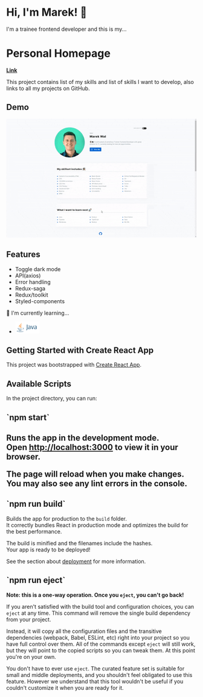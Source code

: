 # Hi, I'm Marek! 👋


I'm a trainee frontend developer and this is my...

# Personal Homepage
[**Link**](https://walmarek.github.io/Personal-Homepage/)

This project contains list of my skills and list of skills I want to develop, also links to all my projects on GitHub.


## Demo

<p align="center">
  <img src="https://github.com/walmarek/Personal-Homepage/blob/main/src/images/personal-homepage.gif?raw=true">
</p>


## Features

- Toggle dark mode
- API(axios)
- Error handling
- Redux-saga
- Redux/toolkit
- Styled-components


🧠 I'm currently learning...

- ![image](https://github.com/walmarek/Personal-Homepage/blob/main/src/images/java-logo-icon.png?raw=true)



<h2> Getting Started with Create React App </h2>

This project was bootstrapped with [Create React App](https://github.com/facebook/create-react-app).

<h2> Available Scripts </h2>

In the project directory, you can run:

<h2> `npm start` <h2>

Runs the app in the development mode.\
Open [http://localhost:3000](http://localhost:3000) to view it in your browser.

The page will reload when you make changes.\
You may also see any lint errors in the console.

<h2> `npm run build` </h2>

Builds the app for production to the `build` folder.\
It correctly bundles React in production mode and optimizes the build for the best performance.

The build is minified and the filenames include the hashes.\
Your app is ready to be deployed!

See the section about [deployment](https://facebook.github.io/create-react-app/docs/deployment) for more information.

<h2> `npm run eject`</h2>

**Note: this is a one-way operation. Once you `eject`, you can't go back!**

If you aren't satisfied with the build tool and configuration choices, you can `eject` at any time. This command will remove the single build dependency from your project.

Instead, it will copy all the configuration files and the transitive dependencies (webpack, Babel, ESLint, etc) right into your project so you have full control over them. All of the commands except `eject` will still work, but they will point to the copied scripts so you can tweak them. At this point you're on your own.

You don't have to ever use `eject`. The curated feature set is suitable for small and middle deployments, and you shouldn't feel obligated to use this feature. However we understand that this tool wouldn't be useful if you couldn't customize it when you are ready for it.



    

